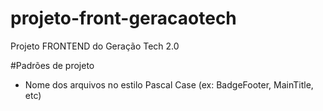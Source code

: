 # projeto-front-geracaotech
Projeto FRONTEND do Geração Tech 2.0

#Padrões de projeto
- Nome dos arquivos no estilo Pascal Case (ex: BadgeFooter, MainTitle, etc)
